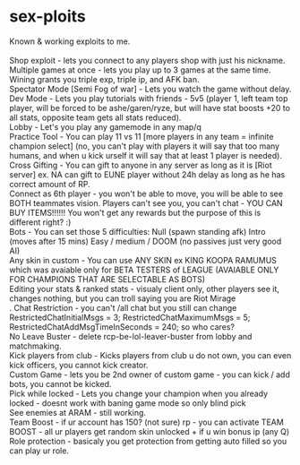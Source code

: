 # sex-ploits

Known & working exploits to me. <br>
<br>
Shop exploit - lets you connect to any players shop with just his nickname. <br>
Multiple games at once - lets you play up to 3 games at the same time. Wining grants you triple exp, triple ip, and AFK ban. <br>
Spectator Mode [Semi Fog of war] - Lets you watch the game without delay.
Dev Mode - Lets you play tutorials with friends - 5v5 (player 1, left team top player, will be forced to be ashe/garen/ryze, but will have stat boosts +20 to all stats, opposite team gets all stats reduced). <br>
Lobby - Let's you play any gamemode in any map/q <br>
Practice Tool - You can play 11 vs 11 [more players in any team = infinite champion select] (no, you can't play with players it will say that too many humans, and when u kick urself it will say that at least 1 player is needed). <br>
Cross Gifting - You can gift to anyone in any server as long as it is [Riot server] ex. NA can gift to EUNE player without 24h delay as long as he has correct amount of RP. <br>
Connect as 6th player - you won't be able to move, you will be able to see BOTH teammates vision. Players can't see you, you can't chat - YOU CAN BUY ITEMS!!!!!! You won't get any rewards but the purpose of this is different right? :) <br>
Bots - You can set those 5 difficulties: Null (spawn standing afk) Intro (moves after 15 mins) Easy / medium / DOOM (no passives just very good AI)<br>
Any skin in custom - You can use ANY SKIN ex KING KOOPA RAMUMUS which was avaiable only for BETA TESTERS of LEAGUE (AVAIABLE ONLY FOR CHAMPIONS THAT ARE SELECTABLE AS BOTS)<br>
Editing your stats & ranked stats - visualy client only, other players see it, changes nothing, but you can troll saying you are Riot Mirage <br>.
Chat Restriction - you can't /all chat but you still can change RestrictedChatInitialMsgs = 3; RestrictedChatMaximumMsgs = 5; RestrictedChatAddMsgTimeInSeconds = 240; so who cares? <br>
No Leave Buster - delete rcp-be-lol-leaver-buster from lobby and matchmaking.<br>
Kick players from club - Kicks players from club u do not own, you can even kick officers, you cannot kick creator. <br>
Custom Game - lets you be 2nd owner of custom game - you can kick / add bots, you cannot be kicked.<br>
Pick while locked - Lets you change your champion when you already locked - doesnt work with baning game mode so only blind pick <br>
See enemies at ARAM - still working.<br>
Team Boost - if ur account has 150? (not sure) rp - you can activate TEAM BOOST - all ur players get random skin unlocked + if u win bonus ip (any Q) <br>
Role protection - basicaly you get protection from getting auto filled so you can play ur role. <br>
